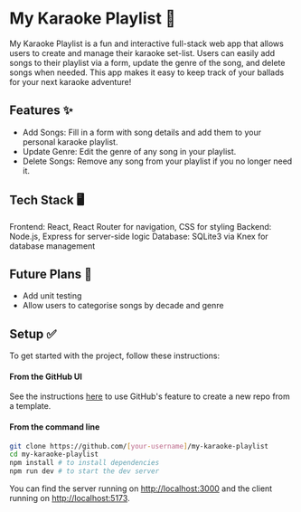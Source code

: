# My Karaoke Playlist 🎤

My Karaoke Playlist is a fun and interactive full-stack web app that allows users to create and manage their karaoke set-list. Users can easily add songs to their playlist via a form, update the genre of the song, and delete songs when needed. This app makes it easy to keep track of your ballads for your next karaoke adventure!

## Features ✨
- Add Songs: Fill in a form with song details and add them to your personal karaoke playlist.
- Update Genre: Edit the genre of any song in your playlist.
- Delete Songs: Remove any song from your playlist if you no longer need it.

## Tech Stack 🖥️
Frontend: React, React Router for navigation, CSS for styling
Backend: Node.js, Express for server-side logic
Database: SQLite3 via Knex for database management

## Future Plans 💃
- Add unit testing
- Allow users to categorise songs by decade and genre

## Setup ✅

To get started with the project, follow these instructions:

#### **From the GitHub UI**

See the instructions [here](https://docs.github.com/en/free-pro-team@latest/github/creating-cloning-and-archiving-repositories/creating-a-repository-from-a-template) to use GitHub's feature to create a new repo from a template.

#### **From the command line**

```bash
git clone https://github.com/[your-username]/my-karaoke-playlist 
cd my-karaoke-playlist
npm install # to install dependencies
npm run dev # to start the dev server
```
You can find the server running on [http://localhost:3000](http://localhost:3000) and the client running on [http://localhost:5173](http://localhost:5173).
